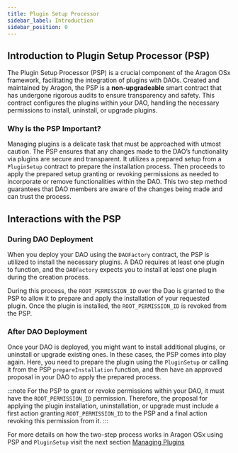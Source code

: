 ```yaml
---
title: Plugin Setup Processor
sidebar_label: Introduction
sidebar_position: 0
---
```


## Introduction to Plugin Setup Processor (PSP)

The Plugin Setup Processor (PSP) is a crucial component of the Aragon OSx framework, facilitating the integration of plugins with DAOs. Created and maintained by Aragon, the PSP is a **non-upgradeable** smart contract that has undergone rigorous audits to ensure transparency and safety. This contract configures the plugins within your DAO, handling the necessary permissions to install, uninstall, or upgrade plugins.

### Why is the PSP Important?

Managing plugins is a delicate task that must be approached with utmost caution. The PSP ensures that any changes made to the DAO’s functionality via plugins are secure and transparent. It utilizes a prepared setup from a `PluginSetup` contract to prepare the installation process. Then proceeds to apply the prepared setup granting or revoking permissions as needed to incorporate or remove functionalities within the DAO.
This two step method guarantees that DAO members are aware of the changes being made and can trust the process.

## Interactions with the PSP

### During DAO Deployment

When you deploy your DAO using the `DAOFactory` contract, the PSP is utilized to install the necessary plugins. A DAO requires at least one plugin to function, and the `DAOFactory` expects you to install at least one plugin during the creation process.

During this process, the `ROOT_PERMISSION_ID` over the Dao is granted to the PSP to allow it to prepare and apply the installation of your requested plugin. Once the plugin is installed, the `ROOT_PERMISSION_ID` is revoked from the PSP.

### After DAO Deployment

Once your DAO is deployed, you might want to install additional plugins, or uninstall or upgrade existing ones. In these cases, the PSP comes into play again. Here, you need to prepare the plugin using the `PluginSetup` or calling it from the PSP `prepareInstallation` function, and then have an approved proposal in your DAO to apply the prepared process.

:::note
For the PSP to grant or revoke permissions within your DAO, it must have the `ROOT_PERMISSION_ID` permission. Therefore, the proposal for applying the plugin installation, uninstallation, or upgrade must include a first action granting `ROOT_PERMISSION_ID` to the PSP and a final action revoking this permission from it.
:::

For more details on how the two-step process works in Aragon OSx using PSP and `PluginSetup` visit the next section [Managing Plugins](/docs/advanced/psp/managing-plugins.md)
